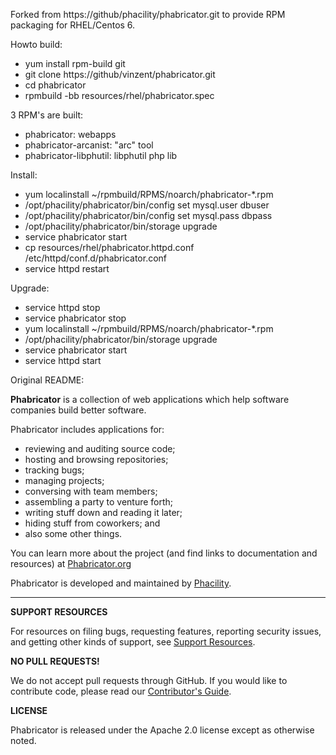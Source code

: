 Forked from https://github/phacility/phabricator.git to provide RPM packaging
for RHEL/Centos 6.

Howto build:
* yum install rpm-build git
* git clone https://github/vinzent/phabricator.git
* cd phabricator
* rpmbuild -bb resources/rhel/phabricator.spec

3 RPM's are built:
* phabricator: webapps
* phabricator-arcanist: "arc" tool
* phabricator-libphutil: libphutil php lib

Install:
* yum localinstall ~/rpmbuild/RPMS/noarch/phabricator-*.rpm
* /opt/phacility/phabricator/bin/config set mysql.user dbuser
* /opt/phacility/phabricator/bin/config set mysql.pass dbpass
* /opt/phacility/phabricator/bin/storage upgrade
* service phabricator start
* cp resources/rhel/phabricator.httpd.conf /etc/httpd/conf.d/phabricator.conf
* service httpd restart

Upgrade:
* service httpd stop
* service phabricator stop
* yum localinstall ~/rpmbuild/RPMS/noarch/phabricator-*.rpm
* /opt/phacility/phabricator/bin/storage upgrade
* service phabricator start
* service httpd start

Original README:

**Phabricator** is a collection of web applications which help software companies build better software.

Phabricator includes applications for:

  - reviewing and auditing source code;
  - hosting and browsing repositories;
  - tracking bugs;
  - managing projects;
  - conversing with team members;
  - assembling a party to venture forth;
  - writing stuff down and reading it later;
  - hiding stuff from coworkers; and
  - also some other things.

You can learn more about the project (and find links to documentation and resources) at [Phabricator.org](http://phabricator.org)

Phabricator is developed and maintained by [Phacility](http://phacility.com).

----------

**SUPPORT RESOURCES**

For resources on filing bugs, requesting features, reporting security issues, and getting other kinds of support, see [Support Resources](https://secure.phabricator.com/book/phabricator/article/support/).

**NO PULL REQUESTS!**

We do not accept pull requests through GitHub. If you would like to contribute code, please read our [Contributor's Guide](https://secure.phabricator.com/book/phabcontrib/article/contributing_code/).

**LICENSE**

Phabricator is released under the Apache 2.0 license except as otherwise noted.
